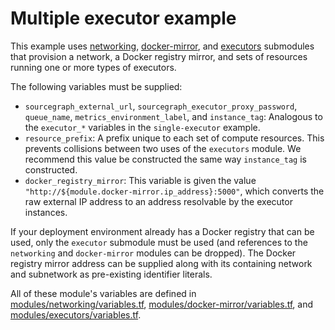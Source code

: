 # Multiple executor example

This example uses [networking](https://registry.terraform.io/modules/sourcegraph/executors/google/5.6.0/submodules/networking), [docker-mirror](https://registry.terraform.io/modules/sourcegraph/executors/google/5.6.0/submodules/docker-mirror), and [executors](https://registry.terraform.io/modules/sourcegraph/executors/google/5.6.0/submodules/executors) submodules that provision a network, a Docker registry mirror, and sets of resources running one or more types of executors.

The following variables must be supplied:

- `sourcegraph_external_url`, `sourcegraph_executor_proxy_password`, `queue_name`, `metrics_environment_label`, and `instance_tag`: Analogous to the `executor_*` variables in the `single-executor` example.
- `resource_prefix`: A prefix unique to each set of compute resources. This prevents collisions between two uses of the `executors` module. We recommend this value be constructed the same way `instance_tag` is constructed.
- `docker_registry_mirror`: This variable is given the value `"http://${module.docker-mirror.ip_address}:5000"`, which converts the raw external IP address to an address resolvable by the executor instances.

If your deployment environment already has a Docker registry that can be used, only the `executor` submodule must be used (and references to the `networking` and `docker-mirror` modules can be dropped). The Docker registry mirror address can be supplied along with its containing network and subnetwork as pre-existing identifier literals.

All of these module's variables are defined in [modules/networking/variables.tf](https://github.com/sourcegraph/terraform-google-executors/blob/v5.6.0/modules/networking/variables.tf), [modules/docker-mirror/variables.tf](https://github.com/sourcegraph/terraform-google-executors/blob/v5.6.0/modules/docker-mirror/variables.tf), and [modules/executors/variables.tf](https://github.com/sourcegraph/terraform-google-executors/blob/v5.6.0/modules/executors/variables.tf).
